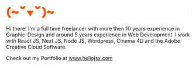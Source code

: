 ![Hello!](smile.svg)

Hi there! I'm a full time freelancer with more then 10 years experience in Graphic-Design and around 5 years experience in Web Development. I work with React JS, Next JS, Node JS, Wordpress, Cinema 4D and the Adobe Creative Cloud Software. 

Check out my Portfolio at <a href="www.hellojsx.com" target="_blank">www.hellojsx.com</a>